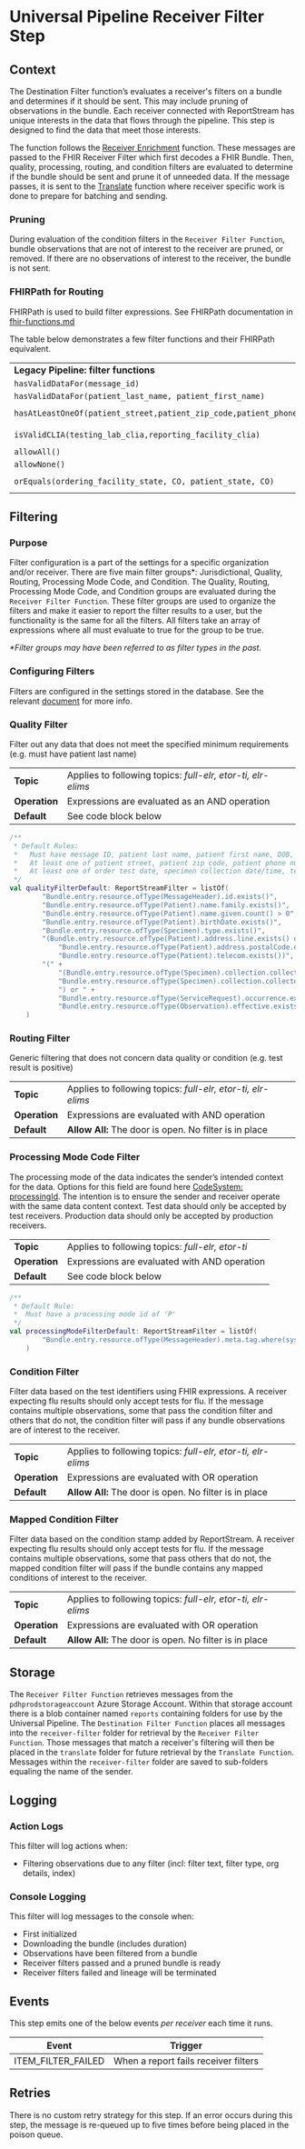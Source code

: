 # Universal Pipeline Receiver Filter Step

## Context

The Destination Filter function’s evaluates a receiver's filters on a bundle and determines if it should be sent. This
may include pruning of observations in the bundle. Each receiver connected with ReportStream has unique interests in 
the data that flows through the pipeline. This step is designed to find the data that meet those interests.

The function follows the [Receiver Enrichment](receiver-enrichment.md) function. These messages are passed to the FHIR Receiver Filter which first decodes a FHIR Bundle. Then, quality, processing, routing, and condition filters are 
evaluated to determine if the bundle should be sent and prune it of unneeded data. If the message passes, it is sent
to the [Translate](translate.md) function where receiver specific work is done to prepare for batching and sending.

### Pruning

During evaluation of the condition filters in the `Receiver Filter Function`, bundle observations that are not of
interest to the receiver are pruned, or removed. If there are no observations of interest to the receiver, the bundle
is not sent.

### FHIRPath for Routing

FHIRPath is used to build filter expressions. See FHIRPath documentation
in [fhir-functions.md](https://github.com/CDCgov/prime-reportstream/blob/d43ab6297a44a4ef2a0fef8d467e79cfcc154f33/prime-router/docs/getting-started/fhir-functions.md)

The table below demonstrates a few filter functions and their FHIRPath equivalent.


<table>
  <tr>
   <td><strong>Legacy Pipeline: filter functions</strong>
   </td>
   <td><strong>Universal Pipeline: FHIRPath Expressions</strong>
   </td>
  </tr>
  <tr>
   <td><code>hasValidDataFor(message_id)</code>
   </td>
   <td><code>Bundle.entry.resource.ofType(MessageHeader).id.exists().not()</code>
   </td>
  </tr>
  <tr>
   <td><code>hasValidDataFor(patient_last_name, patient_first_name)</code>
   </td>
   <td><code>%patientLastname.exists() and %patientFistname.exists()</code>
   </td>
  </tr>
  <tr>
   <td><code>hasAtLeastOneOf(patient_street,patient_zip_code,patient_phone_number,patient_email)</code>
   </td>
   <td><code>%patientStreet.exists() or %patientZipcode.exists() or %patientPhoneNumber.exists() or %patientEmail.exists()</code>
   </td>
  </tr>
  <tr>
   <td><code>isValidCLIA(testing_lab_clia,reporting_facility_clia)</code>
   </td>
   <td><code>%testingLabId.getIdType() = "CLIA" or %reportingFacilityId.getIdType() = 'CLIA'</code>
   </td>
  </tr>
  <tr>
   <td><code>allowAll()</code>
   </td>
   <td><code>true</code>
   </td>
  </tr>
  <tr>
   <td><code>allowNone()</code>
   </td>
   <td><code>false</code>
   </td>
  </tr>
  <tr>
   <td><code>orEquals(ordering_facility_state, CO, patient_state, CO)</code>
   </td>
   <td><code>%orderingFacilityState = "CO" or \
Bundle.entry.resource.ofType(Patient).address.state = "CO"</code>
   </td>
  </tr>
</table>

## Filtering

### Purpose

Filter configuration is a part of the settings for a specific organization and/or receiver. There are five main filter
groups*: Jurisdictional, Quality, Routing, Processing Mode Code, and Condition. The Quality, Routing, Processing Mode
Code, and Condition groups are evaluated during the `Receiver Filter Function`. These filter groups are used to organize
the filters and make it easier to report the filter results to a user, but the functionality is the same for all the
filters. All filters take an array of expressions where all must evaluate to true for the group to be true.

_*Filter groups may have been referred to as filter types in the past._

### Configuring Filters

Filters are configured in the settings stored in the database. See the relevant [document](../standard-operating-procedures/configuring-filters.md) for more info.

### Quality Filter

Filter out any data that does not meet the specified minimum requirements (e.g. must have patient last name)


<table>
  <tr>
   <td><strong>Topic</strong>
   </td>
   <td>Applies to following topics: <em>full-elr, etor-ti, elr-elims</em>
   </td>
  </tr>
  <tr>
   <td><strong>Operation</strong>
   </td>
   <td>Expressions are evaluated as an AND operation
   </td>
  </tr>
  <tr>
   <td><strong>Default</strong>
   </td>
   <td>See code block below
   </td>
  </tr>
</table>

```kotlin
/**
 * Default Rules:
 *   Must have message ID, patient last name, patient first name, DOB, specimen type
 *   At least one of patient street, patient zip code, patient phone number, patient email
 *   At least one of order test date, specimen collection date/time, test result date
 */
val qualityFilterDefault: ReportStreamFilter = listOf(
        "Bundle.entry.resource.ofType(MessageHeader).id.exists()",
        "Bundle.entry.resource.ofType(Patient).name.family.exists()",
        "Bundle.entry.resource.ofType(Patient).name.given.count() > 0",
        "Bundle.entry.resource.ofType(Patient).birthDate.exists()",
        "Bundle.entry.resource.ofType(Specimen).type.exists()",
        "(Bundle.entry.resource.ofType(Patient).address.line.exists() or " +
            "Bundle.entry.resource.ofType(Patient).address.postalCode.exists() or " +
            "Bundle.entry.resource.ofType(Patient).telecom.exists())",
        "(" +
            "(Bundle.entry.resource.ofType(Specimen).collection.collectedPeriod.exists() or " +
            "Bundle.entry.resource.ofType(Specimen).collection.collected.exists()" +
            ") or " +
            "Bundle.entry.resource.ofType(ServiceRequest).occurrence.exists() or " +
            "Bundle.entry.resource.ofType(Observation).effective.exists())"
    )
```

### Routing Filter

Generic filtering that does not concern data quality or condition (e.g. test result is positive)


<table>
  <tr>
   <td><strong>Topic</strong>
   </td>
   <td>Applies to following topics: <em>full-elr, etor-ti, elr-elims</em>
   </td>
  </tr>
  <tr>
   <td><strong>Operation</strong>
   </td>
   <td>Expressions are evaluated with AND operation
   </td>
  </tr>
  <tr>
   <td><strong>Default</strong>
   </td>
   <td><strong>Allow All: </strong>The door is open. No filter is in place
   </td>
  </tr>
</table>

### Processing Mode Code Filter

The processing mode of the data indicates the sender’s intended context for the data. Options for this field are found
here [CodeSystem: processingId](https://terminology.hl7.org/5.2.0/CodeSystem-v2-0103.html). The intention is to ensure
the sender and receiver operate with the same data content context. Test data should only be accepted by test receivers.
Production data should only be accepted by production receivers.


<table>
  <tr>
   <td><strong>Topic</strong>
   </td>
   <td>Applies to following topics: <em>full-elr, etor-ti</em>
   </td>
  </tr>
  <tr>
   <td><strong>Operation</strong>
   </td>
   <td>Expressions are evaluated with AND operation
   </td>
  </tr>
  <tr>
   <td><strong>Default</strong>
   </td>
   <td>See code block below
   </td>
  </tr>
</table>

```kotlin
/**
 * Default Rule:
 *  Must have a processing mode id of 'P'
 */
val processingModeFilterDefault: ReportStreamFilter = listOf(
        "Bundle.entry.resource.ofType(MessageHeader).meta.tag.where(system = 'http://terminology.hl7.org/CodeSystem/v2-0103').code = 'P'"
    )
```

### Condition Filter

Filter data based on the test identifiers using FHIR expressions. A receiver expecting flu results should only accept
tests for flu. If the message contains multiple observations, some that pass the condition filter and others that do
not, the condition filter will pass if any bundle observations are of interest to the receiver.

<table>
  <tr>
   <td><strong>Topic</strong>
   </td>
   <td>Applies to following topics: <em>full-elr, etor-ti, elr-elims</em>
   </td>
  </tr>
  <tr>
   <td><strong>Operation</strong>
   </td>
   <td>Expressions are evaluated with OR operation
   </td>
  </tr>
  <tr>
   <td><strong>Default</strong>
   </td>
   <td><strong>Allow All:</strong> The door is open. No filter is in place
   </td>
  </tr>
</table>

### Mapped Condition Filter

Filter data based on the condition stamp added by ReportStream. A receiver expecting flu results should only accept
tests for flu. If the message contains multiple observations, some that pass others that do not, the mapped condition
filter will pass if the bundle contains any mapped conditions of interest to the receiver.

<table>
  <tr>
   <td><strong>Topic</strong>
   </td>
   <td>Applies to following topics: <em>full-elr, etor-ti, elr-elims</em>
   </td>
  </tr>
  <tr>
   <td><strong>Operation</strong>
   </td>
   <td>Expressions are evaluated with OR operation
   </td>
  </tr>
  <tr>
   <td><strong>Default</strong>
   </td>
   <td><strong>Allow All:</strong> The door is open. No filter is in place
   </td>
  </tr>
</table>

## Storage

The `Receiver Filter Function` retrieves messages from the `pdhprodstorageaccount` Azure Storage Account. Within that
storage account there is a blob container named `reports` containing folders for use by the Universal Pipeline. The
`Destination Filter Function` places all messages into the `receiver-filter` folder for retrieval by the
`Receiver Filter Function`. Those messages that match a receiver's filtering will then be placed in the `translate`
folder for future retrieval by the `Translate Function`. Messages within the `receiver-filter` folder are saved to
sub-folders equaling the name of the sender.

## Logging

### Action Logs

This filter will log actions when:
- Filtering observations due to any filter (incl: filter text, filter type, org details, index)

### Console Logging

This filter will log messages to the console when:
- First initialized
- Downloading the bundle (includes duration)
- Observations have been filtered from a bundle
- Receiver filters passed and a pruned bundle is ready
- Receiver filters failed and lineage will be terminated 

## Events

This step emits one of the below events _per receiver_ each time it runs.

| Event                                                                                   | Trigger                                                    |
|-----------------------------------------------------------------------------------------|------------------------------------------------------------|
| ITEM_FILTER_FAILED | When a report fails receiver filters                       |

## Retries

There is no custom retry strategy for this step. If an error occurs during this step, the message is re-queued up to
five times before being placed in the poison queue.